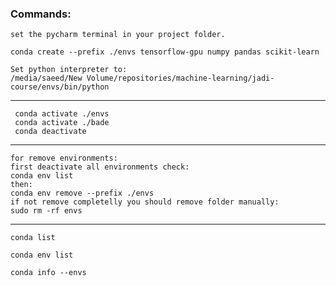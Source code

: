 ### Commands:
```
set the pycharm terminal in your project folder.
```
```
conda create --prefix ./envs tensorflow-gpu numpy pandas scikit-learn
```

```
Set python interpreter to:  
/media/saeed/New Volume/repositories/machine-learning/jadi-course/envs/bin/python
```

---
     conda activate ./envs
     conda activate ./bade
     conda deactivate
---

```
for remove environments:
first deactivate all environments check:
conda env list
then:
conda env remove --prefix ./envs
if not remove completelly you should remove folder manually:
sudo rm -rf envs
```
---
```
conda list
```
```
conda env list
```
```
conda info --envs
```